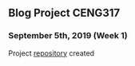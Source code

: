 <!DOCTYPE html> 
<html>
	<head>
	</head>
	<body>
		<h2>Blog Project CENG317 </h2>
		<h3>September 5th, 2019 (Week 1)</h3>
		<p>Project <a href='https://qu0cquyen.github.io/Automotive_UI/'>repository</a> created</p>
	</body>
</html> 